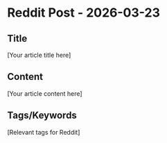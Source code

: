 # Reddit Post - 2026-03-23

## Title
[Your article title here]

## Content
[Your article content here]

## Tags/Keywords
[Relevant tags for Reddit]
